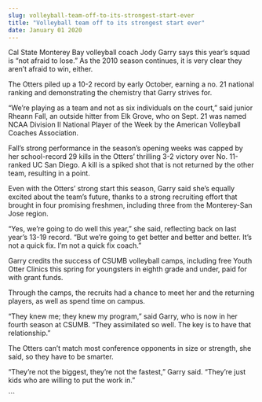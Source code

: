 ```yaml
---
slug: volleyball-team-off-to-its-strongest-start-ever
title: "Volleyball team off to its strongest start ever"
date: January 01 2020
---
```


 
<p>
  Cal State Monterey Bay volleyball coach Jody Garry says this year’s squad is
  “not afraid to lose.” As the 2010 season continues, it is very clear they
  aren’t afraid to win, either.
</p>
<p>
  The Otters piled up a 10-2 record by early October, earning a no. 21 national
  ranking and demonstrating the chemistry that Garry strives for.
</p>
<p>
  “We’re playing as a team and not as six individuals on the court,” said junior
  Rheann Fall, an outside hitter from Elk Grove, who on Sept. 21 was named NCAA
  Division II National Player of the Week by the American Volleyball Coaches
  Association.
</p>
<p>
  Fall’s strong performance in the season’s opening weeks was capped by her
  school-record 29 kills in the Otters’ thrilling 3-2 victory over No. 11-ranked
  UC San Diego. A kill is a spiked shot that is not returned by the other team,
  resulting in a point.
</p>
<p>
  Even with the Otters’ strong start this season, Garry said she’s equally
  excited about the team’s future, thanks to a strong recruiting effort that
  brought in four promising freshmen, including three from the Monterey-San Jose
  region.
</p>
<p>
  “Yes, we’re going to do well this year,” she said, reflecting back on last
  year’s 13-19 record. “But we’re going to get better and better and better.
  It’s not a quick fix. I’m not a quick fix coach.”
</p>
<p>
  Garry credits the success of CSUMB volleyball camps, including free Youth
  Otter Clinics this spring for youngsters in eighth grade and under, paid for
  with grant funds.
</p>
<p>
  Through the camps, the recruits had a chance to meet her and the returning
  players, as well as spend time on campus.
</p>
<p>
  “They knew me; they knew my program,” said Garry, who is now in her fourth
  season at CSUMB. “They assimilated so well. The key is to have that
  relationship.”
</p>
<p>
  The Otters can’t match most conference opponents in size or strength, she
  said, so they have to be smarter.
</p>
<p>
  “They’re not the biggest, they’re not the fastest,” Garry said. “They’re just
  kids who are willing to put the work in.”
</p>
```
